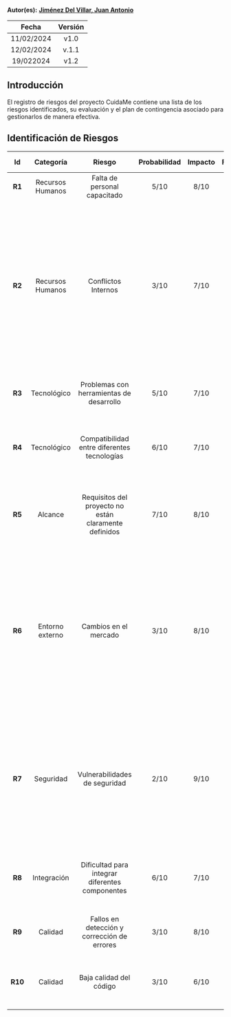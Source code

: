 ﻿**Autor(es):** **[Jiménez Del Villar, Juan Antonio](../grupo)**


|**Fecha**|**Versión**|
| :-: | :-: |
|11/02/2024|v1.0|
|12/02/2024|v.1.1|
|19/022024|v1.2|


## Introducción
El registro de riesgos del proyecto CuidaMe contiene una lista de los riesgos identificados, su evaluación y el plan de contingencia asociado para gestionarlos de manera efectiva.


## Identificación de Riesgos


|**Id**|**Categoría**|**Riesgo**|**Probabilidad**|**Impacto**|**Factor**|**Prioridad**|**Plan de Contingencia**|
| :-: | :-: | :-: | :-: | :-: | :-: | :-: | :-: |
|**R1**|Recursos Humanos|Falta de personal capacitado|5/10|8/10|40|Alta|Iniciar plan de formación.|
|**R2**|Recursos Humanos|Conflictos Internos|3/10|7/10|21|Alta|<p>Fomentar un ambiente de trabajo positivo y reconocer los logros individuales. </p><p>Mantener una supervisión regular de la dinámica del equipo y abordar cualquier problema potencial de manera proactiva.</p><p></p>|
|**R3**|Tecnológico|Problemas con herramientas de desarrollo|5/10|7/10|35|Alta|Cambiar a herramientas alternativas si los problemas persisten.|
|**R4**|Tecnológico|Compatibilidad entre diferentes tecnologías|6/10|7/10|42|Media|Realizar pruebas exhaustivas de integración desde las etapas iniciales del proyecto.|
|**R5**|Alcance|Requisitos del proyecto no están claramente definidos|7/10|8/10|56|Alta|Establecer un proceso de revisión y aprobación de requisitos para garantizar que estén completos.|
|**R6**|Entorno externo|Cambios en el mercado|3/10|8/10|24|Media|<p>Establecer un equipo de vigilancia de mercado para monitorear de cerca la competencia.</p><p>Mantener una estructura ágil de gestión de proyectos que permita una respuesta rápida y flexible a los cambios en el mercado.</p>|
|**R7**|Seguridad|Vulnerabilidades de seguridad|2/10|9/10|18|Muy Alta|<p>Implementar medidas de seguridad robustas.</p><p>Realizar evaluaciones de seguridad regulares y pruebas de penetración para identificar vulnerabilidades en el sistema.</p><p></p>|
|**R8**|Integración|Dificultad para integrar diferentes componentes|6/10|7/10|42|Alta|Asignar recursos adicionales para abordar posibles desafíos de integración.|
|**R9**|Calidad|Fallos en detección y corrección de errores|3/10|8/10|24|Alta|Implementar un proceso de gestión de calidad del software.|
|**R10**|Calidad|Baja calidad del código|3/10|6/10|18|Media|Establecer un proceso de revisión y mejora continua de la calidad del código.|


